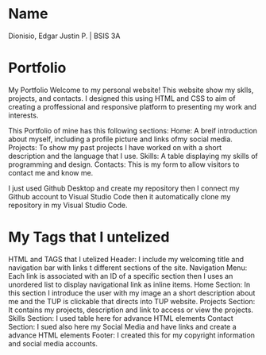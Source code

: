 # Name
Dionisio, Edgar Justin P. | BSIS 3A
# Portfolio 
My Portfolio 
Welcome to my personal website! This website show my sklls, projects, and contacts. I designed this using HTML and CSS to aim of creating a proffessional and responsive platform to presenting my work and interests. 

This Portfolio of mine has this following sections:
Home: A breif introduction about myself, including a profile picture and links ofmy social media. 
Projects: To show my past projects I have worked on with a short description and the language that I use. 
Skills: A table displaying my skills of programming and design. 
Contacts: This is my form to allow visitors to contact me and know me. 

I just used Github Desktop and create my repository then I connect my Github account to Visual Studio Code then it automatically clone my repository in my Visual Studio Code.

# My Tags that I untelized
HTML and TAGS that I utelized
Header: I include my welcoming title and navigation bar with links t different sections of the site. 
Navigation Menu: Each link is associated with an ID of a specific section then I uses an unordered list to display navigational link as inline items. 
Home Section: In this section I introduce the user with my image an a short description about me and the TUP is clickable that directs into TUP website. 
Projects Section: It contains my projects, description and link to access or view the projects. 
Skills Section: I used table here for advance HTML elements 
Contact Section: I sued also here my Social Media and have links and create a advance HTML elements
Footer: I created this for my copyright information and social media accounts. 

